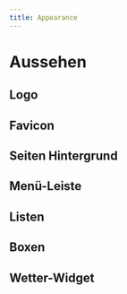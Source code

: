 ```yaml
---
title: Appearance
---
```

# Aussehen

## Logo

## Favicon

## Seiten Hintergrund

## Menü-Leiste

## Listen

## Boxen

## Wetter-Widget
